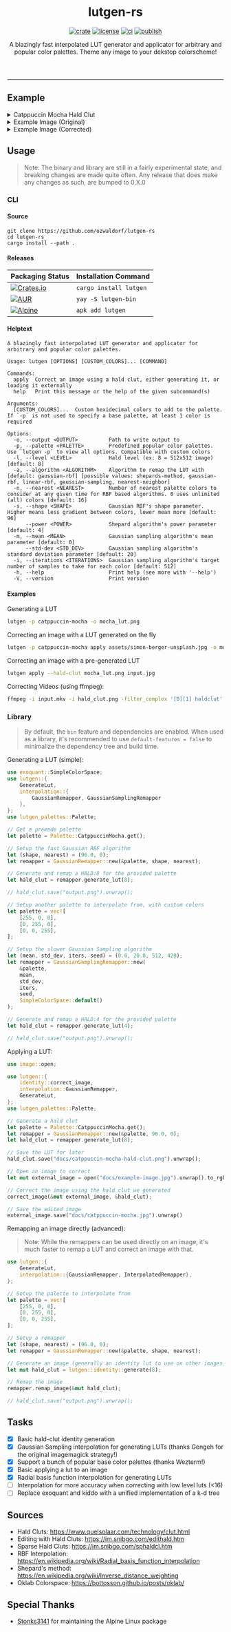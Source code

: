 <header>
    <h1 align="center">lutgen-rs</h1>
    <p align="center">
        <a href="https://crates.io/crates/lutgen"><img alt="crate" src="https://img.shields.io/crates/v/lutgen?style=for-the-badge" /></a>
        <a href="./LICENSE.md"><img alt="license" src="https://img.shields.io/badge/license-MIT-blue?style=for-the-badge" /></a>
        <a href="https://github.com/ozwaldorf/lutgen-rs/actions/workflows/rust.yml"><img alt="ci" src="https://img.shields.io/github/actions/workflow/status/ozwaldorf/lutgen-rs/rust.yml?label=CI&style=for-the-badge" /></a>
        <a href="https://github.com/ozwaldorf/lutgen-rs/actions/workflows/publish.yml"><img alt="publish" src="https://img.shields.io/github/actions/workflow/status/ozwaldorf/lutgen-rs/publish.yml?label=Publish&style=for-the-badge" /></a>
    </p>
    <p align="center">
        A blazingly fast interpolated LUT generator and applicator for arbitrary and popular color palettes. Theme any image to your dekstop colorscheme!
    </p>
</header>

---

## Example

<details>
    <summary>Catppuccin Mocha Hald Clut</summary>
    <img src="docs/catppuccin-mocha-hald-clut.png" />
</details>
<details>
    <summary>Example Image (Original)</summary>
    <img src="docs/example-image.jpg" />
</details>
<details>
    <summary>Example Image (Corrected)</summary>
    <img src="docs/catppuccin-mocha.jpg" />
</details>

## Usage

> Note: The binary and library are still in a fairly experimental state, and breaking changes are made quite often. Any release that does make any changes as such, are bumped to 0.X.0

### CLI

#### Source

```
git clone https://github.com/ozwaldorf/lutgen-rs
cd lutgen-rs
cargo install --path .
```

#### Releases

| Packaging Status | Installation Command |
|------------------|----------------------|
| [![Crates.io](https://img.shields.io/crates/v/lutgen)](https://crates.io/crates/lutgen) | `cargo install lutgen` |
| [![AUR](https://repology.org/badge/version-for-repo/aur/lutgen.svg?header=Arch%20Linux%20AUR)](https://aur.archlinux.org/packages/lutgen-bin) | `yay -S lutgen-bin` |
| [![Alpine](https://repology.org/badge/version-for-repo/alpine_edge/lutgen.svg?header=Alpine%20Linux%20\(testing\))](https://pkgs.alpinelinux.org/package/edge/testing/x86_64/lutgen) | `apk add lutgen` |

#### Helptext

```text
A blazingly fast interpolated LUT generator and applicator for arbitrary and popular color palettes.

Usage: lutgen [OPTIONS] [CUSTOM_COLORS]... [COMMAND]

Commands:
  apply  Correct an image using a hald clut, either generating it, or loading it externally
  help   Print this message or the help of the given subcommand(s)

Arguments:
  [CUSTOM_COLORS]...  Custom hexidecimal colors to add to the palette. If `-p` is not used to specify a base palette, at least 1 color is required

Options:
  -o, --output <OUTPUT>          Path to write output to
  -p, --palette <PALETTE>        Predefined popular color palettes. Use `lutgen -p` to view all options. Compatible with custom colors
  -l, --level <LEVEL>            Hald level (ex: 8 = 512x512 image) [default: 8]
  -a, --algorithm <ALGORITHM>    Algorithm to remap the LUT with [default: gaussian-rbf] [possible values: shepards-method, gaussian-rbf, linear-rbf, gaussian-sampling, nearest-neighbor]
  -n, --nearest <NEAREST>        Number of nearest palette colors to consider at any given time for RBF based algorithms. 0 uses unlimited (all) colors [default: 16]
  -s, --shape <SHAPE>            Gaussian RBF's shape parameter. Higher means less gradient between colors, lower mean more [default: 96]
      --power <POWER>            Shepard algorithm's power parameter [default: 4]
  -m, --mean <MEAN>              Gaussian sampling algorithm's mean parameter [default: 0]
      --std-dev <STD_DEV>        Gaussian sampling algorithm's standard deviation parameter [default: 20]
  -i, --iterations <ITERATIONS>  Gaussian sampling algorithm's target number of samples to take for each color [default: 512]
  -h, --help                     Print help (see more with '--help')
  -V, --version                  Print version
```

#### Examples

Generating a LUT

```bash
lutgen -p catppuccin-mocha -o mocha_lut.png
```

Correcting an image with a LUT generated on the fly

```bash
lutgen -p catppuccin-mocha apply assets/simon-berger-unsplash.jpg -o mocha_version.png
```

Correcting an image with a pre-generated LUT

```bash
lutgen apply --hald-clut mocha_lut.png input.jpg
```

Correcting Videos (using ffmpeg):

```bash
ffmpeg -i input.mkv -i hald_clut.png -filter_complex '[0][1] haldclut' output.mp4
```

### Library

> By default, the `bin` feature and dependencies are enabled.
> When used as a library, it's recommended to use `default-features = false` to minimalize the dependency tree and build time.

Generating a LUT (simple):

```rust
use exoquant::SimpleColorSpace;
use lutgen::{
    GenerateLut,
    interpolation::{
        GaussianRemapper, GaussianSamplingRemapper
    },
};
use lutgen_palettes::Palette;

// Get a premade palette
let palette = Palette::CatppuccinMocha.get();

// Setup the fast Gaussian RBF algorithm
let (shape, nearest) = (96.0, 0);
let remapper = GaussianRemapper::new(&palette, shape, nearest);

// Generate and remap a HALD:8 for the provided palette
let hald_clut = remapper.generate_lut(8);

// hald_clut.save("output.png").unwrap();

// Setup another palette to interpolate from, with custom colors
let palette = vec![
    [255, 0, 0],
    [0, 255, 0],
    [0, 0, 255],
];

// Setup the slower Gaussian Sampling algorithm
let (mean, std_dev, iters, seed) = (0.0, 20.0, 512, 420);
let remapper = GaussianSamplingRemapper::new(
    &palette, 
    mean, 
    std_dev, 
    iters, 
    seed, 
    SimpleColorSpace::default()
);

// Generate and remap a HALD:4 for the provided palette
let hald_clut = remapper.generate_lut(4);

// hald_clut.save("output.png").unwrap();
```

Applying a LUT:

```rust
use image::open;

use lutgen::{
    identity::correct_image,
    interpolation::GaussianRemapper,
    GenerateLut,
};
use lutgen_palettes::Palette;

// Generate a hald clut
let palette = Palette::CatppuccinMocha.get();
let remapper = GaussianRemapper::new(&palette, 96.0, 0);
let hald_clut = remapper.generate_lut(8);

// Save the LUT for later
hald_clut.save("docs/catppuccin-mocha-hald-clut.png").unwrap();

// Open an image to correct
let mut external_image = open("docs/example-image.jpg").unwrap().to_rgb8();

// Correct the image using the hald clut we generated
correct_image(&mut external_image, &hald_clut);

// Save the edited image
external_image.save("docs/catppuccin-mocha.jpg").unwrap()
```

Remapping an image directly (advanced):

> Note: While the remappers can be used directly on an image, it's much faster to remap a LUT and correct an image with that.

```rust
use lutgen::{
    GenerateLut,
    interpolation::{GaussianRemapper, InterpolatedRemapper},
};

// Setup the palette to interpolate from
let palette = vec![
    [255, 0, 0],
    [0, 255, 0],
    [0, 0, 255],
];

// Setup a remapper
let (shape, nearest) = (96.0, 0);
let remapper = GaussianRemapper::new(&palette, shape, nearest);

// Generate an image (generally an identity lut to use on other images)
let mut hald_clut = lutgen::identity::generate(8);

// Remap the image
remapper.remap_image(&mut hald_clut);

// hald_clut.save("output.png").unwrap();
```

## Tasks

- [x] Basic hald-clut identity generation
- [x] Gaussian Sampling interpolation for generating LUTs (thanks Gengeh for the original imagemagick strategy!)
- [x] Support a bunch of popular base color palettes (thanks Wezterm!)
- [x] Basic applying a lut to an image
- [x] Radial basis function interpolation for generating LUTs
- [ ] Interpolation for more accuracy when correcting with low level luts (<16)
- [ ] Replace exoquant and kiddo with a unified implementation of a k-d tree

## Sources 

- Hald Cluts: https://www.quelsolaar.com/technology/clut.html
- Editing with Hald Cluts: https://im.snibgo.com/edithald.htm
- Sparse Hald Cluts: https://im.snibgo.com/sphaldcl.htm 
- RBF Interpolation: https://en.wikipedia.org/wiki/Radial_basis_function_interpolation
- Shepard's method: https://en.wikipedia.org/wiki/Inverse_distance_weighting
- Oklab Colorspace: https://bottosson.github.io/posts/oklab/

## Special Thanks

- [Stonks3141](https://github.com/Stonks3141) for maintaining the Alpine Linux package

